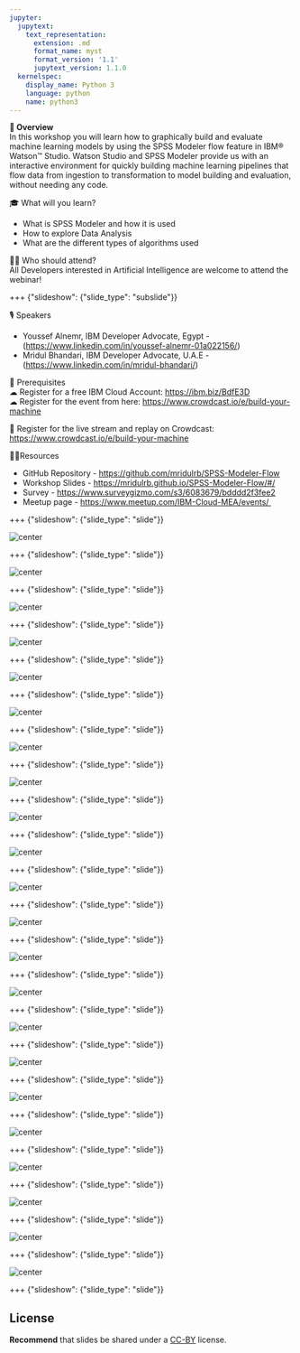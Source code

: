 ```yaml
---
jupyter:
  jupytext:
    text_representation:
      extension: .md
      format_name: myst
      format_version: '1.1'
      jupytext_version: 1.1.0
  kernelspec:
    display_name: Python 3
    language: python
    name: python3
---
```

<!-- 
+++ {"slideshow": {"slide_type": "slide"}}

# Tutorial slides

- Slides are optional (e.g., you may not use them if your presentation is via live coding).
- If the pre-recorded presentations will use slides, we request that you deposit the slides in this folder.

+++ {"slideshow": {"slide_type": "slide"}}

## Use text-based source

- We ask that you use text-based formats for your slides, e.g., markdown 
- This markdown file is an example source for slides using `nbconvert` and Reveal. See the GitHub action '.github/workflows/slides.yml' in this repo so see how this markdown file is converted to a HTML slide show and published on GitHub Pages - https://fawazsiddiqi.github.io/slides_to_pages

+++ {"slideshow": {"slide_type": "subslide"}}

## An example sub-slide

- Another option: you can write your slide content using markdown and use an app for slide design, like [Deckset](https://www.deckset.com) or similar.

+++ {"slideshow": {"slide_type": "slide"}}

## Naming convention and file list

- Use a **naming convention** where each file name starts with a number, reflecting the order of use in the presentation of the tutorial.
- List your slide files in a markdown, with a brief description.


+++ {"slideshow": {"slide_type": "slide"}} 
-->


**🌟 Overview** <br />
In this workshop you will learn how to graphically build and evaluate machine learning models by using the SPSS Modeler flow feature in IBM® Watson™ Studio. Watson Studio and SPSS Modeler provide us with an interactive environment for quickly building machine learning pipelines that flow data from ingestion to transformation to model building and evaluation, without needing any code.

🎓 What will you learn? <br />
- What is SPSS Modeler and how it is used
- How to explore Data Analysis
- What are the different types of algorithms used

👩‍💻 Who should attend? <br />
All Developers interested in Artificial Intelligence are welcome to attend the webinar!

+++ {"slideshow": {"slide_type": "subslide"}}

🎙️ Speakers <br />
- Youssef Alnemr, IBM Developer Advocate, Egypt -
(https://www.linkedin.com/in/youssef-alnemr-01a022156/)
- Mridul Bhandari, IBM Developer Advocate, U.A.E - (https://www.linkedin.com/in/mridul-bhandari/)

🎈 Prerequisites <br />
☁ Register for a free IBM Cloud Account: https://ibm.biz/BdfE3D <br/>
☁ Register for the event from here: https://www.crowdcast.io/e/build-your-machine

🍉 Register for the live stream and replay on Crowdcast: <br/>
https://www.crowdcast.io/e/build-your-machine

👩‍💻Resources <br />
- GitHub Repository - https://github.com/mridulrb/SPSS-Modeler-Flow
- Workshop Slides - https://mridulrb.github.io/SPSS-Modeler-Flow/#/
- Survey - https://www.surveygizmo.com/s3/6083679/bdddd2f3fee2
- Meetup page - https://www.meetup.com/IBM-Cloud-MEA/events/ 

+++ {"slideshow": {"slide_type": "slide"}}

![center](https://github.com/mridulrb/SPSS-Modeler-Flow/blob/main/images/slide_images/Slide1.jpeg?raw=true)

+++ {"slideshow": {"slide_type": "slide"}}

![center](https://github.com/mridulrb/SPSS-Modeler-Flow/blob/main/images/slide_images/Slide2.jpeg?raw=true)

+++ {"slideshow": {"slide_type": "slide"}}

![center](https://github.com/mridulrb/SPSS-Modeler-Flow/blob/main/images/slide_images/Slide3.jpeg?raw=true)

+++ {"slideshow": {"slide_type": "slide"}}

![center](https://github.com/mridulrb/SPSS-Modeler-Flow/blob/main/images/slide_images/Slide4.jpeg?raw=true)

+++ {"slideshow": {"slide_type": "slide"}}

![center](https://github.com/mridulrb/SPSS-Modeler-Flow/blob/main/images/slide_images/Slide5.jpeg?raw=true)

+++ {"slideshow": {"slide_type": "slide"}}

![center](https://github.com/mridulrb/SPSS-Modeler-Flow/blob/main/images/slide_images/Slide6.jpeg?raw=true)

+++ {"slideshow": {"slide_type": "slide"}}

![center](https://github.com/mridulrb/SPSS-Modeler-Flow/blob/main/images/slide_images/Slide7.jpeg?raw=true)

+++ {"slideshow": {"slide_type": "slide"}}

![center](https://github.com/mridulrb/SPSS-Modeler-Flow/blob/main/images/slide_images/Slide8.jpeg?raw=true)

+++ {"slideshow": {"slide_type": "slide"}}

![center](https://github.com/mridulrb/SPSS-Modeler-Flow/blob/main/images/slide_images/Slide9.jpeg?raw=true)

+++ {"slideshow": {"slide_type": "slide"}}

![center](https://github.com/mridulrb/SPSS-Modeler-Flow/blob/main/images/slide_images/Slide10.jpeg?raw=true)

+++ {"slideshow": {"slide_type": "slide"}}

![center](https://github.com/mridulrb/SPSS-Modeler-Flow/blob/main/images/slide_images/Slide11.jpeg?raw=true)

+++ {"slideshow": {"slide_type": "slide"}}

![center](https://github.com/mridulrb/SPSS-Modeler-Flow/blob/main/images/slide_images/Slide12.jpeg?raw=true)

+++ {"slideshow": {"slide_type": "slide"}}

![center](https://github.com/mridulrb/SPSS-Modeler-Flow/blob/main/images/slide_images/Slide13.jpeg?raw=true)

+++ {"slideshow": {"slide_type": "slide"}}

![center](https://github.com/mridulrb/SPSS-Modeler-Flow/blob/main/images/slide_images/Slide14.jpeg?raw=true)

+++ {"slideshow": {"slide_type": "slide"}}

![center](https://github.com/mridulrb/SPSS-Modeler-Flow/blob/main/images/slide_images/Slide15.jpeg?raw=true)

+++ {"slideshow": {"slide_type": "slide"}}

![center](https://github.com/mridulrb/SPSS-Modeler-Flow/blob/main/images/slide_images/Slide16.jpeg?raw=true)

+++ {"slideshow": {"slide_type": "slide"}}

![center](https://github.com/mridulrb/SPSS-Modeler-Flow/blob/main/images/slide_images/Slide17.jpeg?raw=true)

+++ {"slideshow": {"slide_type": "slide"}}

![center](https://github.com/mridulrb/SPSS-Modeler-Flow/blob/main/images/slide_images/Slide18.jpeg?raw=true)

+++ {"slideshow": {"slide_type": "slide"}}

![center](https://github.com/mridulrb/SPSS-Modeler-Flow/blob/main/images/slide_images/Slide19.jpeg?raw=true)

+++ {"slideshow": {"slide_type": "slide"}}

![center](https://github.com/mridulrb/SPSS-Modeler-Flow/blob/main/images/slide_images/Slide20.jpeg?raw=true)

+++ {"slideshow": {"slide_type": "slide"}}

![center](https://github.com/mridulrb/SPSS-Modeler-Flow/blob/main/images/slide_images/Slide21.jpeg?raw=true)

+++ {"slideshow": {"slide_type": "slide"}}

![center](https://github.com/mridulrb/SPSS-Modeler-Flow/blob/main/images/slide_images/Slide22.jpeg?raw=true)

+++ {"slideshow": {"slide_type": "slide"}}

## License

**Recommend** that slides be shared under a [CC-BY](https://creativecommons.org/licenses/by/4.0/) license.
